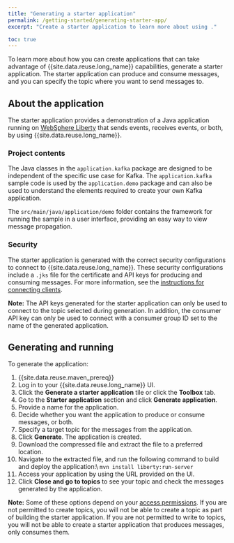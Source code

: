 ```yaml
---
title: "Generating a starter application"
permalink: /getting-started/generating-starter-app/
excerpt: "Create a starter application to learn more about using ."

toc: true
---
```


To learn more about how you can create applications that can take advantage of {{site.data.reuse.long_name}} capabilities, generate a starter application. The starter application can produce and consume messages, and you can specify the topic where you want to send messages to.

## About the application

The starter application provides a demonstration of a Java application running on [WebSphere Liberty](https://developer.ibm.com/wasdev/) that sends events, receives events, or both, by using {{site.data.reuse.long_name}}.

### Project contents

The Java classes in the `application.kafka` package are designed to be independent of the specific use case for Kafka. The `application.kafka` sample code is used by the `application.demo` package and can also be used to understand the elements required to create your own Kafka application.

The `src/main/java/application/demo` folder contains the framework for running the sample in a user interface, providing an easy way to view message propagation.

### Security

The starter application is generated with the correct security configurations to connect to {{site.data.reuse.long_name}}. These security configurations include a `.jks` file for the certificate and API keys for producing and consuming messages. For more information, see the  [instructions for connecting clients](../../getting-started/client/).

**Note:** The API keys generated for the starter application can only be used to connect to the topic selected during generation. In addition, the consumer API key can only be used to connect with a consumer group ID set to the name of the generated application.

## Generating and running

To generate the application:
1. {{site.data.reuse.maven_prereq}}
2. Log in to your {{site.data.reuse.long_name}} UI.
2. Click the **Generate a starter application** tile or click the **Toolbox** tab.
3. Go to the **Starter application** section and click **Generate application**.
4. Provide a name for the application.
5. Decide whether you want the application to produce or consume messages, or both.
6. Specify a target topic for the messages from the application.
7. Click **Generate**. The application is created.
8. Download the compressed file and extract the file to a preferred location.
9. Navigate to the extracted file, and run the following command to build and deploy the application:\\
   `mvn install liberty:run-server`
10. Access your application by using the URL provided on the UI.
11. Click **Close and go to topics** to see your topic and check the messages generated by the application.

**Note:** Some of these options depend on your [access permissions](../../security/managing-access/). If you are not permitted to create topics, you will not be able to create a topic as part of building the starter application. If you are not permitted to write to topics, you will not be able to create a starter application that produces messages, only consumes them.
